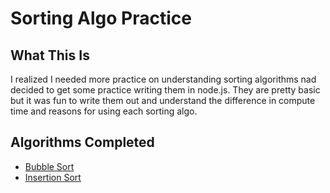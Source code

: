 # Sorting Algo Practice

## What This Is
I realized I needed more practice on understanding sorting algorithms nad decided to get some practice writing them in node.js. They are pretty basic but it was fun to write them out and understand the difference in compute time and reasons for using each sorting algo. 

## Algorithms Completed 
- [Bubble Sort](bubble-sort.js)
- [Insertion Sort](insertion.js)